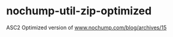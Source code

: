 nochump-util-zip-optimized
==========================

ASC2 Optimized version of www.nochump.com/blog/archives/15
